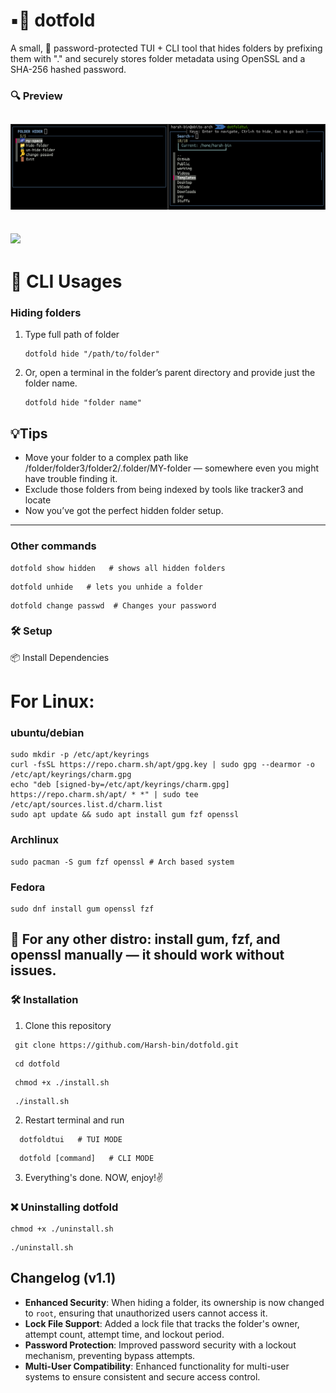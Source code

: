 # ▪️📂 dotfold
A small, 🔐 password-protected TUI + CLI tool that hides folders by prefixing them with "." and securely stores folder metadata using OpenSSL and a SHA-256 hashed password.
### 🔍 Preview
![](/preview/dotfold.png)
--
![](/preview/preview.gif)
--
# 🔵 CLI Usages
### Hiding folders
1. Type full path of folder
   ```
   dotfold hide "/path/to/folder"
   ```
2. Or, open a terminal in the folder’s parent directory and provide just the folder name.
   ```
   dotfold hide "folder name" 
   ```
## 💡Tips
- Move your folder to a complex path like /folder/folder3/folder2/.folder/MY-folder — somewhere even you might have trouble finding it.
- Exclude those folders from being indexed by tools like tracker3 and locate
- Now you’ve got the perfect hidden folder setup.
 ----
### Other commands 
   ```
   dotfold show hidden   # shows all hidden folders 
   ```
   ```
   dotfold unhide   # lets you unhide a folder
   ```
   ```
   dotfold change passwd  # Changes your password
  ```

### 🛠️ **Setup**  
  📦 Install Dependencies
   # For Linux:
### ubuntu/debian
   ```
   sudo mkdir -p /etc/apt/keyrings
   curl -fsSL https://repo.charm.sh/apt/gpg.key | sudo gpg --dearmor -o /etc/apt/keyrings/charm.gpg
   echo "deb [signed-by=/etc/apt/keyrings/charm.gpg] https://repo.charm.sh/apt/ * *" | sudo tee /etc/apt/sources.list.d/charm.list
   sudo apt update && sudo apt install gum fzf openssl
   ```
### Archlinux
   ```
   sudo pacman -S gum fzf openssl # Arch based system
   ```
### Fedora
   ```
   sudo dnf install gum openssl fzf
   ```

   📢 For any other distro: install gum, fzf, and openssl manually — it should work without issues.
---
### 🛠️ Installation 
   1. Clone this repository
   ```
    git clone https://github.com/Harsh-bin/dotfold.git
   ```
   ```
    cd dotfold
   ```
   ```
    chmod +x ./install.sh
   ```
   ```
    ./install.sh
   ```
   2. Restart terminal and run
   ```
     dotfoldtui   # TUI MODE
   ```
   ```
     dotfold [command]   # CLI MODE
   ```
  3. Everything's done. NOW, enjoy!✌️
### ❌ Uninstalling dotfold
   ```
   chmod +x ./uninstall.sh
   ```
   ```
   ./uninstall.sh
   ```
## Changelog (v1.1)

- **Enhanced Security**: When hiding a folder, its ownership is now changed to `root`, ensuring that unauthorized users cannot access it.
- **Lock File Support**: Added a lock file that tracks the folder's owner, attempt count, attempt time, and lockout period.
- **Password Protection**: Improved password security with a lockout mechanism, preventing bypass attempts.
- **Multi-User Compatibility**: Enhanced functionality for multi-user systems to ensure consistent and secure access control.
